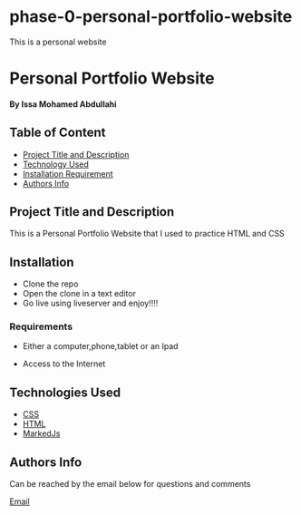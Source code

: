 # phase-0-personal-portfolio-website
This is a personal website 

# Personal  Portfolio Website

#### By Issa Mohamed Abdullahi
<!-- ##### [Site] (https://muhamaddiis.github.io/Quizapp/) -->


## Table of Content

+ [Project Title and Description](#Description)
+ [Technology Used](#Technology-used)
+ [Installation Requirement](#Requirements)
+ [Authors Info](#Authors-Info)

## Project Title and Description

This is a Personal Portfolio Website that I used to practice HTML and CSS 

## Installation

* Clone the repo
* Open the clone in a text editor
* Go live using liveserver and enjoy!!!!

### Requirements

* Either a computer,phone,tablet or an Ipad

* Access to the Internet

## Technologies Used

* [CSS](https://developer.mozilla.org/en-US/docs/Web/CSS)
* [HTML](https://developer.mozilla.org/en-US/docs/Glossary/HTML)
* [MarkedJs](https://marked.js.org/)

## Authors Info
Can be reached by the email below for questions and comments 

[Email](issa.mohamed@student.strathmore.edu)